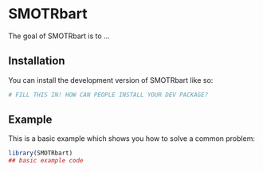 
# SMOTRbart

<!-- badges: start -->
<!-- badges: end -->

The goal of SMOTRbart is to ...

## Installation

You can install the development version of SMOTRbart like so:

``` r
# FILL THIS IN! HOW CAN PEOPLE INSTALL YOUR DEV PACKAGE?
```

## Example

This is a basic example which shows you how to solve a common problem:

``` r
library(SMOTRbart)
## basic example code
```

